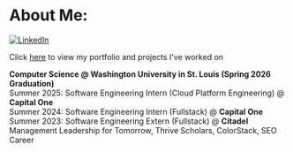 # About Me: 
[![LinkedIn](https://img.shields.io/badge/LinkedIn-%230077B5.svg?style=for-the-badge&logo=linkedin&logoColor=white)](https://www.linkedin.com/in/daniel-rib)

Click [here](https://danielribeiro.vercel.app) to view my portfolio and projects I've worked on

__Computer Science @ Washington University in St. Louis (Spring 2026 Graduation)__ <br>
Summer 2025: Software Engineering Intern (Cloud Platform Engineering) @ __Capital One__ <br>
Summer 2024: Software Engineering Intern (Fullstack) @ __Capital One__ <br>
Summer 2023: Software Engineering Extern (Fullstack) @ __Citadel__ <br>
Management Leadership for Tomorrow, Thrive Scholars, ColorStack, SEO Career
